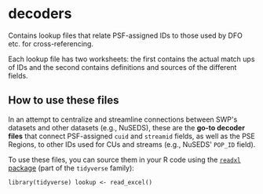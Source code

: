 # decoders
Contains lookup files that relate PSF-assigned IDs to those used by DFO etc. for cross-referencing.

Each lookup file has two worksheets: the first contains the actual match ups of IDs and the second contains definitions and sources of the different fields. 

## How to use these files

In an attempt to centralize and streamline connections between SWP's datasets and other datasets (e.g., NuSEDS), these are the **go-to decoder files** that connect PSF-assigned `cuid` and `streamid` fields, as well as the PSE Regions, to other IDs used for CUs and streams (e.g., NuSEDS' `POP_ID` field).

To use these files, you can source them in your R code using the [`readxl` package](https://readxl.tidyverse.org/) (part of the `tidyverse` family):

``
library(tidyverse)
lookup <- read_excel()
``